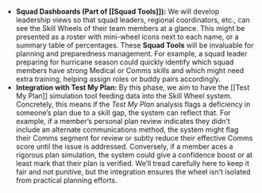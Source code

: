 - **Squad Dashboards (Part of [[Squad Tools]]):** We will develop leadership views so that squad leaders, regional coordinators, etc., can see the Skill Wheels of their team members at a glance. This might be presented as a roster with mini-wheel icons next to each name, or a summary table of percentages. These **Squad Tools** will be invaluable for planning and preparedness management. For example, a squad leader preparing for hurricane season could quickly identify which squad members have strong Medical or Comms skills and which might need extra training, helping assign roles or buddy pairs accordingly.  
- **Integration with Test My Plan:** By this phase, we aim to have the [[Test My Plan]] simulation tool feeding data into the Skill Wheel system. Concretely, this means if the _Test My Plan_ analysis flags a deficiency in someone’s plan due to a skill gap, the system can reflect that. For example, if a member’s personal plan review indicates they didn’t include an alternate communications method, the system might flag their Comms segment for review or subtly reduce their effective Comms score until the issue is addressed. Conversely, if a member aces a rigorous plan simulation, the system could give a confidence boost or at least mark that their plan is verified. We’ll tread carefully here to keep it fair and not punitive, but the integration ensures the wheel isn’t isolated from practical planning efforts.